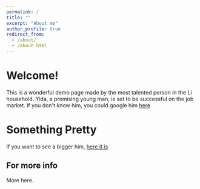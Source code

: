 ```yaml
---
permalink: /
title: ""
excerpt: "About me"
author_profile: true
redirect_from: 
  - /about/
  - /about.html
---
```



Welcome!
======
This is a wonderful demo page made by the most talented person in the Li household. Yida, a promising young man, is set to be successful on the job market. 
If you don't know him, you could google him [here ](http://google.com)


Something Pretty
======
If you want to see a bigger him, [here it is](/images/profile.png)

For more info
------
More here.
